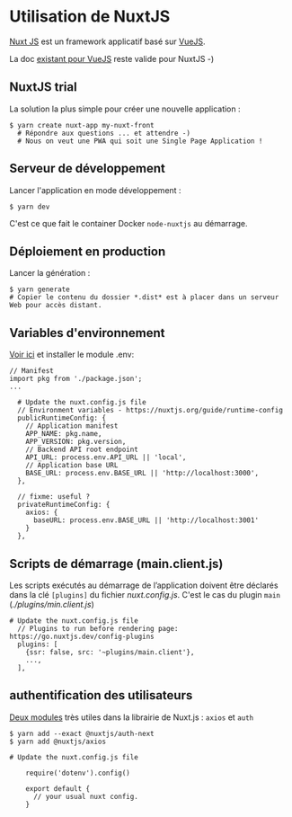 # Utilisation de NuxtJS

[Nuxt JS](https://fr.nuxtjs.org/) est un framework applicatif basé sur [VueJS](https://fr.vuejs.org).

La doc [existant pour VueJS](dev_vuejs_tutoriel-base.md) reste valide pour NuxtJS -)

## NuxtJS trial

La solution la plus simple pour créer une nouvelle application :  
```shell
$ yarn create nuxt-app my-nuxt-front
  # Répondre aux questions ... et attendre -)
  # Nous on veut une PWA qui soit une Single Page Application !
```

## Serveur de développement

Lancer l'application en mode développement :

```shell
$ yarn dev
```

C'est ce que fait le container Docker `node-nuxtjs` au démarrage.

## Déploiement en production

Lancer la génération :

```shell
$ yarn generate
# Copier le contenu du dossier *.dist* est à placer dans un serveur Web pour accès distant.
```

## Variables d'environnement

[Voir ici](https://fr.nuxtjs.org/docs/2.x/configuration-glossary/configuration-env) et installer le module .env:

```
// Manifest
import pkg from './package.json';
...

  # Update the nuxt.config.js file
  // Environment variables - https://nuxtjs.org/guide/runtime-config
  publicRuntimeConfig: {
    // Application manifest
    APP_NAME: pkg.name,
    APP_VERSION: pkg.version,
    // Backend API root endpoint
    API_URL: process.env.API_URL || 'local',
    // Application base URL
    BASE_URL: process.env.BASE_URL || 'http://localhost:3000',
  },

  // fixme: useful ?
  privateRuntimeConfig: {
    axios: {
      baseURL: process.env.BASE_URL || 'http://localhost:3001'
    }
  },

```


## Scripts de démarrage (main.client.js)

Les scripts exécutés au démarrage de l’application doivent être déclarés dans la clé `[plugins]` du fichier *nuxt.config.js*. C'est le cas du plugin `main` (*./plugins/min.client.js*)

```
# Update the nuxt.config.js file
  // Plugins to run before rendering page: https://go.nuxtjs.dev/config-plugins
  plugins: [
    {ssr: false, src: '~plugins/main.client'},
    ...,
  ],
```


## authentification des utilisateurs

[Deux modules](https://auth.nuxtjs.org/) très utiles dans la librairie de Nuxt.js : `axios` et `auth`

```shell
$ yarn add --exact @nuxtjs/auth-next
$ yarn add @nuxtjs/axios

# Update the nuxt.config.js file
```
```
    require('dotenv').config()
    
    export default {
      // your usual nuxt config.
    }
```
